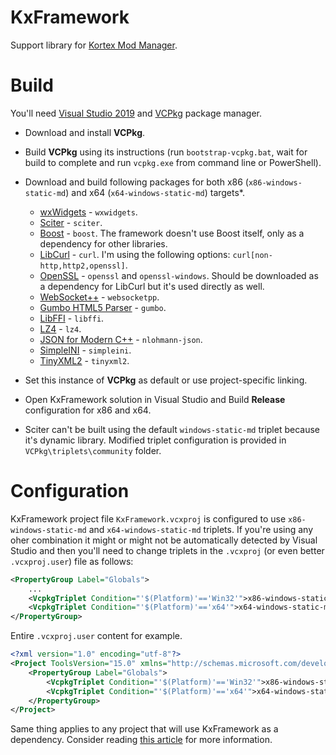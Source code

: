 # KxFramework
Support library for [Kortex Mod Manager](https://github.com/KerberX/Kortex-Mod-Manager).

# Build
You'll need [Visual Studio 2019](https://visualstudio.microsoft.com/) and [VCPkg](https://github.com/microsoft/vcpkg) package manager.

- Download and install **VCPkg**.
- Build **VCPkg** using its instructions (run `bootstrap-vcpkg.bat`, wait for build to complete and run `vcpkg.exe` from command line or PowerShell).
- Download and build following packages for both x86 (`x86-windows-static-md`) and x64 (`x64-windows-static-md`) targets*.
	- [wxWidgets](https://www.wxwidgets.org) - `wxwidgets`.
	- [Sciter](https://github.com/c-smile/sciter-sdk) - `sciter`.
	- [Boost](https://www.boost.org) - `boost`. The framework doesn't use Boost itself, only as a dependency for other libraries.
	- [LibCurl](https://curl.haxx.se) - `curl`. I'm using the following options: `curl[non-http,http2,openssl]`.
	- [OpenSSL](https://www.openssl.org) - `openssl` and `openssl-windows`. Should be downloaded as a dependency for LibCurl but it's used directly as well.
	- [WebSocket++](https://github.com/zaphoyd/websocketpp) - `websocketpp`.
	- [Gumbo HTML5 Parser](https://github.com/google/gumbo-parser) - `gumbo`.
	- [LibFFI](https://github.com/libffi/libffi) - `libffi`.
	- [LZ4](https://github.com/lz4/lz4) - `lz4`.
	- [JSON for Modern C++](https://github.com/nlohmann/json) - `nlohmann-json`.
	- [SimpleINI](https://github.com/brofield/simpleini) - `simpleini`.
	- [TinyXML2](https://github.com/leethomason/tinyxml2) - `tinyxml2`.
	
- Set this instance of **VCPkg** as default or use project-specific linking.
- Open KxFramework solution in Visual Studio and Build **Release** configuration for x86 and x64. 

* Sciter can't be built using the default `windows-static-md` triplet because it's dynamic library. Modified triplet configuration  is provided in `VCPkg\triplets\community` folder.

# Configuration
KxFramework project file `KxFramework.vcxproj` is configured to use `x86-windows-static-md` and `x64-windows-static-md` triplets. If you're using any oher combination it might or might not be automatically detected by Visual Studio and then you'll need to change triplets in the `.vcxproj` (or even better `.vcxproj.user`) file as follows:
```xml
<PropertyGroup Label="Globals">
	...
	<VcpkgTriplet Condition="'$(Platform)'=='Win32'">x86-windows-static-md</VcpkgTriplet>
	<VcpkgTriplet Condition="'$(Platform)'=='x64'">x64-windows-static-md</VcpkgTriplet>
</PropertyGroup>
```
Entire `.vcxproj.user` content for example.
```xml
<?xml version="1.0" encoding="utf-8"?>
<Project ToolsVersion="15.0" xmlns="http://schemas.microsoft.com/developer/msbuild/2003">
	<PropertyGroup Label="Globals">
		<VcpkgTriplet Condition="'$(Platform)'=='Win32'">x86-windows-static-md</VcpkgTriplet>
		<VcpkgTriplet Condition="'$(Platform)'=='x64'">x64-windows-static-md</VcpkgTriplet>
	</PropertyGroup>
</Project>
```

Same thing applies to any project that will use KxFramework as a dependency. Consider reading [this article](https://devblogs.microsoft.com/cppblog/vcpkg-updates-static-linking-is-now-available) for more information.
